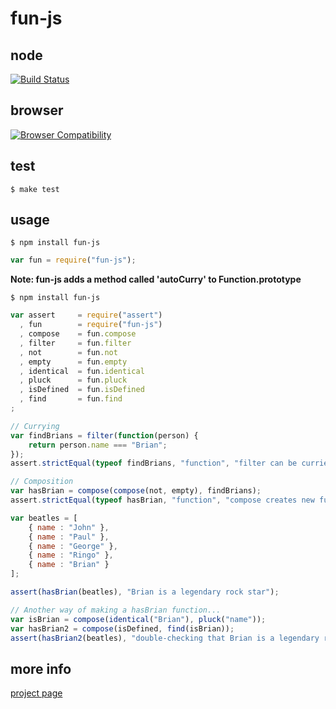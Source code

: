 # fun-js

## node


[![Build Status](https://travis-ci.org/briansorahan/fun-js.png)](https://travis-ci.org/briansorahan/fun-js)


## browser

[![Browser Compatibility](https://ci.testling.com/briansorahan/fun-js.png)](https://ci.testling.com/briansorahan/fun-js)


## test

```
$ make test
```

## usage

```
$ npm install fun-js
```

```javascript
var fun = require("fun-js");
```

**Note: fun-js adds a method called 'autoCurry' to Function.prototype**

```
$ npm install fun-js
```

```javascript
var assert     = require("assert")
  , fun        = require("fun-js")
  , compose    = fun.compose
  , filter     = fun.filter
  , not        = fun.not
  , empty      = fun.empty
  , identical  = fun.identical
  , pluck      = fun.pluck
  , isDefined  = fun.isDefined
  , find       = fun.find
;

// Currying
var findBrians = filter(function(person) {
    return person.name === "Brian";
});
assert.strictEqual(typeof findBrians, "function", "filter can be curried");

// Composition
var hasBrian = compose(compose(not, empty), findBrians);
assert.strictEqual(typeof hasBrian, "function", "compose creates new functions from old ones");

var beatles = [
    { name : "John" },
    { name : "Paul" },
    { name : "George" },
    { name : "Ringo" },
    { name : "Brian" }
];

assert(hasBrian(beatles), "Brian is a legendary rock star");

// Another way of making a hasBrian function...
var isBrian = compose(identical("Brian"), pluck("name"));
var hasBrian2 = compose(isDefined, find(isBrian));
assert(hasBrian2(beatles), "double-checking that Brian is a legendary rock star");
```



## more info
[project page][1]

[1]: http://briansorahan.github.io/fun-js
[2]: http://browserify.org
